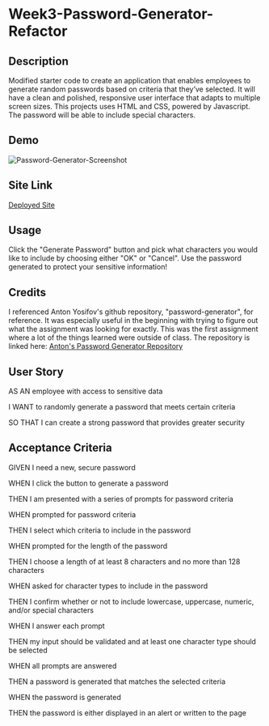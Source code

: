 # Week3-Password-Generator-Refactor

## Description

Modified starter code to create an application that enables employees to generate random passwords based on criteria that they’ve selected. It will have a clean and polished, responsive user interface that adapts to multiple screen sizes. This projects uses HTML and CSS, powered by Javascript. The password will be able to include special characters.

## Demo

![Password-Generator-Screenshot](https://github.com/devinjl665/Week3-Password-Generator-Refactor/assets/142193870/7c52ba25-f7bb-47f4-b741-8b83bc03551d)


## Site Link

<a href="https://devinjl665.github.io/Week3-Password-Generator-Refactor/">Deployed Site</a>

## Usage

Click the "Generate Password" button and pick what characters you would like to include by choosing either "OK" or "Cancel". Use the password generated to protect your sensitive information!

## Credits 

I referenced Anton Yosifov's github repository, "password-generator", for reference. It was especially useful in the beginning with trying to figure out what the assignment was looking for exactly. This was the first assignment where a lot of the things learned were outside of class. The repository is linked here: <a href="https://github.com/apyosi/password-generator">Anton's Password Generator Repository</a>


## User Story

AS AN employee with access to sensitive data

I WANT to randomly generate a password that meets certain criteria

SO THAT I can create a strong password that provides greater security


## Acceptance Criteria

GIVEN I need a new, secure password

WHEN I click the button to generate a password

THEN I am presented with a series of prompts for password criteria

WHEN prompted for password criteria

THEN I select which criteria to include in the password

WHEN prompted for the length of the password

THEN I choose a length of at least 8 characters and no more than 128 characters

WHEN asked for character types to include in the password

THEN I confirm whether or not to include lowercase, uppercase, numeric, and/or special characters

WHEN I answer each prompt

THEN my input should be validated and at least one character type should be selected

WHEN all prompts are answered

THEN a password is generated that matches the selected criteria

WHEN the password is generated

THEN the password is either displayed in an alert or written to the page

